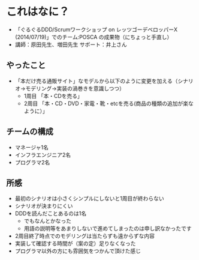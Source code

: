 # これはなに？
* 「ぐるぐるDDD/Scrumワークショップ on レッツゴーデベロッパーX (2014/07/19)」でのチーム:POSCA の成果物（にちょっと手直し）
* 講師：原田先生、増田先生 サポート：井上さん

## やったこと
* 「本だけ売る通販サイト」なモデルから以下のように変更を加える（シナリオ→モデリング→実装の渦巻きを意識しつつ）
  * 1周目 「本・CDを売る」
  * 2周目 「本・CD・DVD・家電・靴・etcを売る(商品の種類の追加が楽なように）」

## チームの構成
* マネージャ1名
* インフラエンジニア2名
* プログラマ2名

## 所感
* 最初のシナリオは小さくシンプルにしないと1周目が終わらない
* シナリオが決まりにくい
* DDDを読んだことあるのは1名
  * でもなんとかなった
  * 用語の説明等をあまりしないで進めてしまったのは申し訳なかったです
* 2周目終了時点でのモデリングは当たらずも遠からずな内容
* 実装して確認する時間が（案の定）足りなくなった
* プログラマ以外の方にも雰囲気をつかんで頂けた感じ
